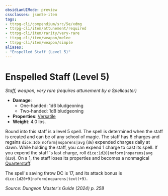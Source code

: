 ```yaml
---
obsidianUIMode: preview
cssclasses: json5e-item
tags:
- ttrpg-cli/compendium/src/5e/xdmg
- ttrpg-cli/item/attunement/required
- ttrpg-cli/item/rarity/very-rare
- ttrpg-cli/item/weapon/melee
- ttrpg-cli/item/weapon/simple
aliases: 
- "Enspelled Staff (Level 5)"
---
```

# Enspelled Staff (Level 5)
*Staff, weapon, very rare (requires attunement by a Spellcaster)*  


- **Damage**:
  - One-handed: 1d6 bludgeoning
  - Two-handed: 1d8 bludgeoning
- **Properties**: [Versatile](Інструменти%20ДМ/CLI/rules/item-properties.md#Versatile)
- **Weight**: 4.0 lbs.

Bound into this staff is a level 5 spell. The spell is determined when the staff is created and can be of any school of magic. The staff has 6 charges and regains `dice:1d6|noform|noparens|avg` (`d6`) expended charges daily at dawn. While holding the staff, you can expend 1 charge to cast its spell. If you expend the staff 's last charge, roll `dice:1d20|noform|noparens|avg` (`d20`). On a 1, the staff loses its properties and becomes a nonmagical [Quarterstaff](Інструменти%20ДМ/CLI/items/quarterstaff-xphb.md).

The spell's saving throw DC is 17, and its attack bonus is `dice:1d20+9|noform|noparens|text(+9)`.

*Source: Dungeon Master's Guide (2024) p. 258*